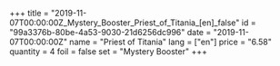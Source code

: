 +++
title = "2019-11-07T00:00:00Z_Mystery_Booster_Priest_of_Titania_[en]_false"
id = "99a3376b-80be-4a53-9030-21d6256dc996"
date = "2019-11-07T00:00:00Z"
name = "Priest of Titania"
lang = ["en"]
price = "6.58"
quantity = 4
foil = false
set = "Mystery Booster"
+++
